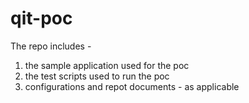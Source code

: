 # qit-poc

The repo includes - 
1. the sample application used for the poc
2. the test scripts used to run the poc
3. configurations and repot documents - as applicable
